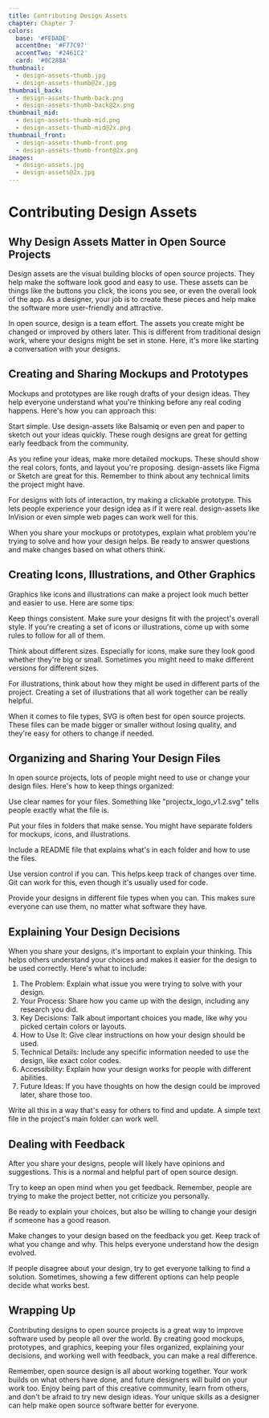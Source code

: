 ```yaml
---
title: Contributing Design Assets
chapter: Chapter 7
colors:
  base: '#FEDADE'
  accentOne: '#F77C97'
  accentTwo: '#2461C2'
  card: '#0C288A'
thumbnail:
  - design-assets-thumb.jpg
  - design-assets-thumb@2x.jpg
thumbnail_back:
  - design-assets-thumb-back.png
  - design-assets-thumb-back@2x.png
thumbnail_mid:
  - design-assets-thumb-mid.png
  - design-assets-thumb-mid@2x.png
thumbnail_front:
  - design-assets-thumb-front.png
  - design-assets-thumb-front@2x.png
images:
  - design-assets.jpg
  - design-assets@2x.jpg
---
```


# Contributing Design Assets

## Why Design Assets Matter in Open Source Projects

Design assets are the visual building blocks of open source projects. They help make the software look good and easy to use. These assets can be things like the buttons you click, the icons you see, or even the overall look of the app. As a designer, your job is to create these pieces and help make the software more user-friendly and attractive.

In open source, design is a team effort. The assets you create might be changed or improved by others later. This is different from traditional design work, where your designs might be set in stone. Here, it's more like starting a conversation with your designs.

## Creating and Sharing Mockups and Prototypes

Mockups and prototypes are like rough drafts of your design ideas. They help everyone understand what you're thinking before any real coding happens. Here's how you can approach this:

Start simple. Use design-assets like Balsamiq or even pen and paper to sketch out your ideas quickly. These rough designs are great for getting early feedback from the community.

As you refine your ideas, make more detailed mockups. These should show the real colors, fonts, and layout you're proposing. design-assets like Figma or Sketch are great for this. Remember to think about any technical limits the project might have.

For designs with lots of interaction, try making a clickable prototype. This lets people experience your design idea as if it were real. design-assets like InVision or even simple web pages can work well for this.

When you share your mockups or prototypes, explain what problem you're trying to solve and how your design helps. Be ready to answer questions and make changes based on what others think.

## Creating Icons, Illustrations, and Other Graphics

Graphics like icons and illustrations can make a project look much better and easier to use. Here are some tips:

Keep things consistent. Make sure your designs fit with the project's overall style. If you're creating a set of icons or illustrations, come up with some rules to follow for all of them.

Think about different sizes. Especially for icons, make sure they look good whether they're big or small. Sometimes you might need to make different versions for different sizes.

For illustrations, think about how they might be used in different parts of the project. Creating a set of illustrations that all work together can be really helpful.

When it comes to file types, SVG is often best for open source projects. These files can be made bigger or smaller without losing quality, and they're easy for others to change if needed.

## Organizing and Sharing Your Design Files

In open source projects, lots of people might need to use or change your design files. Here's how to keep things organized:

Use clear names for your files. Something like "projectx_logo_v1.2.svg" tells people exactly what the file is.

Put your files in folders that make sense. You might have separate folders for mockups, icons, and illustrations.

Include a README file that explains what's in each folder and how to use the files.

Use version control if you can. This helps keep track of changes over time. Git can work for this, even though it's usually used for code.

Provide your designs in different file types when you can. This makes sure everyone can use them, no matter what software they have.

## Explaining Your Design Decisions

When you share your designs, it's important to explain your thinking. This helps others understand your choices and makes it easier for the design to be used correctly. Here's what to include:

1. The Problem: Explain what issue you were trying to solve with your design.
2. Your Process: Share how you came up with the design, including any research you did.
3. Key Decisions: Talk about important choices you made, like why you picked certain colors or layouts.
4. How to Use It: Give clear instructions on how your design should be used.
5. Technical Details: Include any specific information needed to use the design, like exact color codes.
6. Accessibility: Explain how your design works for people with different abilities.
7. Future Ideas: If you have thoughts on how the design could be improved later, share those too.

Write all this in a way that's easy for others to find and update. A simple text file in the project's main folder can work well.

## Dealing with Feedback

After you share your designs, people will likely have opinions and suggestions. This is a normal and helpful part of open source design.

Try to keep an open mind when you get feedback. Remember, people are trying to make the project better, not criticize you personally. 

Be ready to explain your choices, but also be willing to change your design if someone has a good reason.

Make changes to your design based on the feedback you get. Keep track of what you change and why. This helps everyone understand how the design evolved.

If people disagree about your design, try to get everyone talking to find a solution. Sometimes, showing a few different options can help people decide what works best.

## Wrapping Up

Contributing designs to open source projects is a great way to improve software used by people all over the world. By creating good mockups, prototypes, and graphics, keeping your files organized, explaining your decisions, and working well with feedback, you can make a real difference.

Remember, open source design is all about working together. Your work builds on what others have done, and future designers will build on your work too. Enjoy being part of this creative community, learn from others, and don't be afraid to try new design ideas. Your unique skills as a designer can help make open source software better for everyone.
